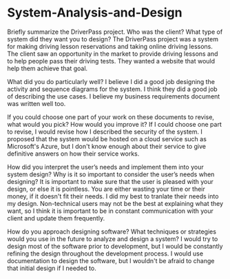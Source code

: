 # System-Analysis-and-Design
Briefly summarize the DriverPass project. Who was the client? What type of system did they want you to design?
The DriverPass project was a system for making driving lesson reservations and taking online driving lessons. The client saw an opportunity in the market to provide driving lessons and to help people pass their driving tests. They wanted a website that would help them achieve that goal. 

What did you do particularly well?
I believe I did a good job designing the activity and sequence diagrams for the system. I think they did a good job of describing the use cases. I believe my business requirements document was written well too. 

If you could choose one part of your work on these documents to revise, what would you pick? How would you improve it?
If I could choose one part to revise, I would revise how I described the security of the system. I proposed that the system would be hosted on a cloud service such as Microsoft's Azure, but I don't know enough about their service to give definitive answers on how their service works. 

How did you interpret the user’s needs and implement them into your system design? Why is it so important to consider the user’s needs when designing?
It is important to make sure that the user is pleased with your design, or else it is pointless. You are either wasting your time or their money, if it doesn't fit their needs. I did my best to tranlate their needs into my design. Non-technical users may not be the best at explaining what they want, so I think it is important to be in constant communication with your client and update them frequently. 

How do you approach designing software? What techniques or strategies would you use in the future to analyze and design a system?
I would try to design most of the software prior to development, but I would be constantly refining the design throughout the development process. I would use documentation to design the software, but I wouldn't be afraid to change that initial design if I needed to. 
